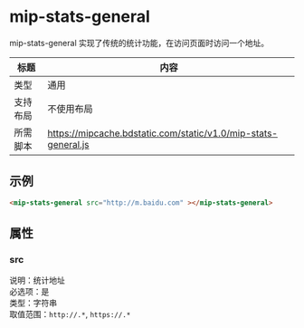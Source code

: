 # mip-stats-general

mip-stats-general 实现了传统的统计功能，在访问页面时访问一个地址。

标题|内容
----|----
类型|通用
支持布局|不使用布局
所需脚本|https://mipcache.bdstatic.com/static/v1.0/mip-stats-general.js

## 示例

```html
<mip-stats-general src="http://m.baidu.com" ></mip-stats-general>
```

## 属性

### src

说明：统计地址  
必选项：是   
类型：字符串  
取值范围：`http://.*`, `https://.*`

